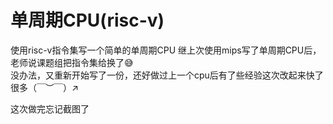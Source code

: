 # 单周期CPU(risc-v)
使用risc-v指令集写一个简单的单周期CPU
继上次使用mips写了单周期CPU后，老师说课题组把指令集给换了😅             
没办法，又重新开始写了一份，还好做过上一个cpu后有了些经验这次改起来快了很多（￣︶￣）↗　

这次做完忘记截图了
